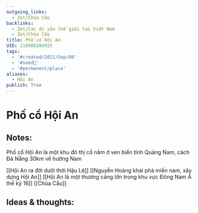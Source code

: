 ```yaml
---
outgoing_links:
  - Zet/Chùa Cầu
backlinks:
  - Zet/Các di sản thế giới tại Việt Nam
  - Zet/Chùa Cầu
title: Phố cổ Hội An
UID: 210908204925
tags:
  - '#created/2021/Sep/08'
  - '#seed🥜'
  - '#permanent/place'
aliases:
  - Hội An
publish: True
---
```

# Phố cổ Hội An

## Notes:
Phố cổ Hội An là một khu đô thị cổ nằm ở ven biển tỉnh Quảng Nam, cách Đà Nẵng 30km về hướng Nam

[[Hội An ra đời dưới thời Hậu Lê]]
[[Nguyễn Hoàng khai phá miền nam, xây dựng Hội An]]
[[Hội An là một thương cảng lớn trong khu vực Đông Nam Á thế kỷ 16]]
[[Chùa Cầu]]

## Ideas & thoughts:
